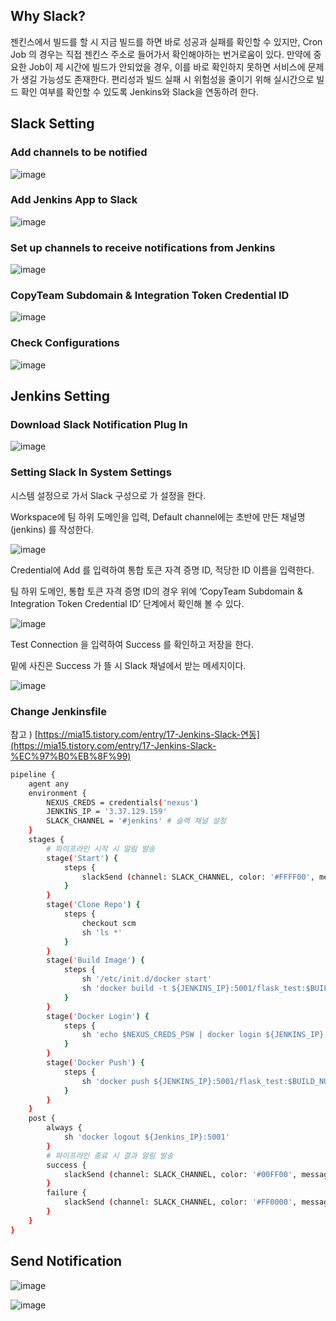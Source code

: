 ## Why Slack?

젠킨스에서 빌드를 할 시 지금 빌드를 하면 바로 성공과 실패를 확인할 수 있지만, Cron Job 의 경우는 직접 젠킨스 주소로 들어가서 확인해야하는 번거로움이 있다. 만약에 중요한 Job이 제 시간에 빌드가 안되었을 경우, 이를 바로 확인하지 못하면 서비스에 문제가 생길 가능성도 존재한다. 편리성과 빌드 실패 시 위험성을 줄이기 위해 실시간으로 빌드 확인 여부를 확인할 수 있도록 Jenkins와 Slack을 연동하려 한다.

## Slack Setting

### **Add channels to be notified**

![image](https://user-images.githubusercontent.com/93571332/203712650-bdde9770-df70-41e2-8d5d-e0577ca84d19.png)

### **Add Jenkins App to Slack**

![image](https://user-images.githubusercontent.com/93571332/203712684-2823e8f5-1e25-4445-8b85-17e985a2d9c0.png)

### **Set up channels to receive notifications from Jenkins**

![image](https://user-images.githubusercontent.com/93571332/203712720-86ee2cf2-1ad0-4195-ba88-150af45a3cab.png)

### CopyTeam Subdomain & Integration Token Credential ID

![image](https://user-images.githubusercontent.com/93571332/203712751-331f18e7-4a8e-49f0-a155-75f4eebcea88.png)

### Check **Configurations**

![image](https://user-images.githubusercontent.com/93571332/203712780-12e8b28a-1f7a-4df9-8510-141c9866a0f8.png)

## Jenkins Setting

### Download Slack Notification Plug In

![image](https://user-images.githubusercontent.com/93571332/203712804-8dcadd6e-ae4d-4516-91af-c8b58e76f0bb.png)

### **Setting Slack In System Settings**

시스템 설정으로 가서 Slack 구성으로 가 설정을 한다.

Workspace에 팀 하위 도메인을 입력, Default channel에는 초반에 만든 채널명 (jenkins) 를 작성한다.

![image](https://user-images.githubusercontent.com/93571332/203712864-20256cb9-62b5-4a68-9bb0-b9a8b7442ee4.png)

Credential에 Add 를 입력하여 통합 토큰 자격 증명 ID, 적당한 ID 이름을 입력한다.

팀 하위 도메인, 통합 토큰 자격 증명 ID의 경우 위에 ‘CopyTeam Subdomain & Integration Token Credential ID’ 단계에서 확인해 볼 수 있다.

![image](https://user-images.githubusercontent.com/93571332/203712893-7dfd834c-dae5-458c-a493-502ae970f2da.png)

Test Connection 을 입력하여 Success 를 확인하고 저장을 한다.

밑에 사진은 Success 가 뜰 시 Slack 채널에서 받는 메세지이다.

![image](https://user-images.githubusercontent.com/93571332/203712920-c631e72e-d78a-4d13-aa3b-1c993a48168e.png)

### Change Jenkinsfile

참고 ) [https://mia15.tistory.com/entry/17-Jenkins-Slack-연동](https://mia15.tistory.com/entry/17-Jenkins-Slack-%EC%97%B0%EB%8F%99)

```bash
pipeline {
    agent any
    environment {
        NEXUS_CREDS = credentials('nexus')
        JENKINS_IP = '3.37.129.159'
        SLACK_CHANNEL = '#jenkins' # 슬랙 채널 설정
    }
    stages {
        # 파이프라인 시작 시 알림 발송
        stage('Start') {
            steps {
                slackSend (channel: SLACK_CHANNEL, color: '#FFFF00', message: "STARTED: Job '${env.JOB_NAME} [${env.BUILD_NUMBER}]' (${env.BUILD_URL})")
            }
        }
        stage('Clone Repo') {
            steps {
                checkout scm
                sh 'ls *'
            }
        }
        stage('Build Image') {
            steps {
                sh '/etc/init.d/docker start'
                sh 'docker build -t ${JENKINS_IP}:5001/flask_test:$BUILD_NUMBER .'
            }
        }
        stage('Docker Login') {
            steps {
                sh 'echo $NEXUS_CREDS_PSW | docker login ${JENKINS_IP}:5001 -u $NEXUS_CREDS_USR --password-stdin'                
            }
        }
        stage('Docker Push') {
            steps {
                sh 'docker push ${JENKINS_IP}:5001/flask_test:$BUILD_NUMBER'
            }
        }
    }
    post {
        always {
            sh 'docker logout ${Jenkins_IP}:5001'
        }
        # 파이프라인 종료 시 결과 알림 발송
        success {
            slackSend (channel: SLACK_CHANNEL, color: '#00FF00', message: "SUCCESSFUL: Job '${env.JOB_NAME} [${env.BUILD_NUMBER}]' (${env.BUILD_URL})")
        }
        failure {
            slackSend (channel: SLACK_CHANNEL, color: '#FF0000', message: "FAILED: Job '${env.JOB_NAME} [${env.BUILD_NUMBER}]' (${env.BUILD_URL})")
        }
    }
}
```

## **Send Notification**

![image](https://user-images.githubusercontent.com/93571332/203712961-9691932c-6a69-4003-925f-5ffe469c596e.png)

![image](https://user-images.githubusercontent.com/93571332/203712993-cd5e2cd5-7a66-453f-bebf-bef6d4f7280b.png)
